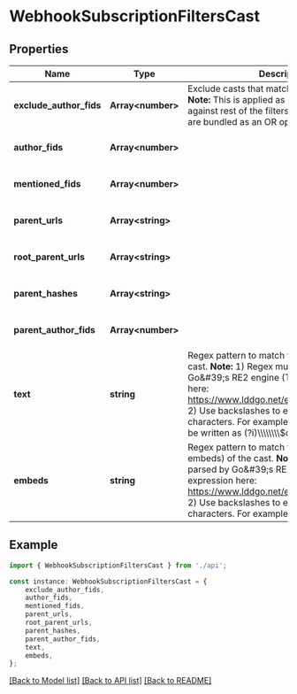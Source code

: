 # WebhookSubscriptionFiltersCast


## Properties

Name | Type | Description | Notes
------------ | ------------- | ------------- | -------------
**exclude_author_fids** | **Array&lt;number&gt;** | Exclude casts that matches these authors. **Note:** This is applied as an AND operation against rest of the filters. Rest of the filters are bundled as an OR operation.  | [optional] [default to undefined]
**author_fids** | **Array&lt;number&gt;** |  | [optional] [default to undefined]
**mentioned_fids** | **Array&lt;number&gt;** |  | [optional] [default to undefined]
**parent_urls** | **Array&lt;string&gt;** |  | [optional] [default to undefined]
**root_parent_urls** | **Array&lt;string&gt;** |  | [optional] [default to undefined]
**parent_hashes** | **Array&lt;string&gt;** |  | [optional] [default to undefined]
**parent_author_fids** | **Array&lt;number&gt;** |  | [optional] [default to undefined]
**text** | **string** | Regex pattern to match the text key of the cast. **Note:**  1) Regex must be parsed by Go\&#39;s RE2 engine (Test your expression here: https://www.lddgo.net/en/string/golangregex) 2) Use backslashes to escape special characters. For example: (?i)\\\\$degen should be written as (?i)\\\\\\\\$degen  | [optional] [default to undefined]
**embeds** | **string** | Regex pattern to match the embeded_url (key embeds) of the cast. **Note:**  1) Regex must be parsed by Go\&#39;s RE2 engine (Test your expression here: https://www.lddgo.net/en/string/golangregex) 2) Use backslashes to escape special characters. For example: \\\\b(farcaster|neynar)\\\\b should be written as \\\\\\\\b(farcaster|neynar)\\\\\\\\b  | [optional] [default to undefined]

## Example

```typescript
import { WebhookSubscriptionFiltersCast } from './api';

const instance: WebhookSubscriptionFiltersCast = {
    exclude_author_fids,
    author_fids,
    mentioned_fids,
    parent_urls,
    root_parent_urls,
    parent_hashes,
    parent_author_fids,
    text,
    embeds,
};
```

[[Back to Model list]](../README.md#documentation-for-models) [[Back to API list]](../README.md#documentation-for-api-endpoints) [[Back to README]](../README.md)
